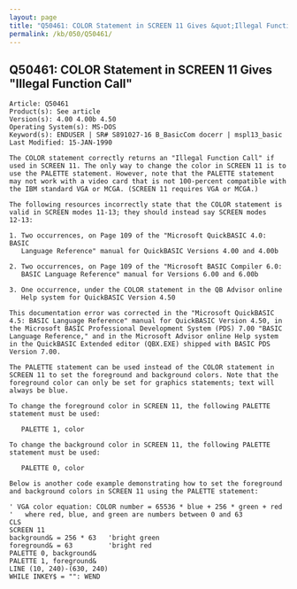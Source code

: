 ```yaml
---
layout: page
title: "Q50461: COLOR Statement in SCREEN 11 Gives &quot;Illegal Function Call&quot;"
permalink: /kb/050/Q50461/
---
```


## Q50461: COLOR Statement in SCREEN 11 Gives &quot;Illegal Function Call&quot;

	Article: Q50461
	Product(s): See article
	Version(s): 4.00 4.00b 4.50
	Operating System(s): MS-DOS
	Keyword(s): ENDUSER | SR# S891027-16 B_BasicCom docerr | mspl13_basic
	Last Modified: 15-JAN-1990
	
	The COLOR statement correctly returns an "Illegal Function Call" if
	used in SCREEN 11. The only way to change the color in SCREEN 11 is to
	use the PALETTE statement. However, note that the PALETTE statement
	may not work with a video card that is not 100-percent compatible with
	the IBM standard VGA or MCGA. (SCREEN 11 requires VGA or MCGA.)
	
	The following resources incorrectly state that the COLOR statement is
	valid in SCREEN modes 11-13; they should instead say SCREEN modes
	12-13:
	
	1. Two occurrences, on Page 109 of the "Microsoft QuickBASIC 4.0: BASIC
	   Language Reference" manual for QuickBASIC Versions 4.00 and 4.00b
	
	2. Two occurrences, on Page 109 of the "Microsoft BASIC Compiler 6.0:
	   BASIC Language Reference" manual for Versions 6.00 and 6.00b
	
	3. One occurrence, under the COLOR statement in the QB Advisor online
	   Help system for QuickBASIC Version 4.50
	
	This documentation error was corrected in the "Microsoft QuickBASIC
	4.5: BASIC Language Reference" manual for QuickBASIC Version 4.50, in
	the Microsoft BASIC Professional Development System (PDS) 7.00 "BASIC
	Language Reference," and in the Microsoft Advisor online Help system
	in the QuickBASIC Extended editor (QBX.EXE) shipped with BASIC PDS
	Version 7.00.
	
	The PALETTE statement can be used instead of the COLOR statement in
	SCREEN 11 to set the foreground and background colors. Note that the
	foreground color can only be set for graphics statements; text will
	always be blue.
	
	To change the foreground color in SCREEN 11, the following PALETTE
	statement must be used:
	
	   PALETTE 1, color
	
	To change the background color in SCREEN 11, the following PALETTE
	statement must be used:
	
	   PALETTE 0, color
	
	Below is another code example demonstrating how to set the foreground
	and background colors in SCREEN 11 using the PALETTE statement:
	
	' VGA color equation: COLOR number = 65536 * blue + 256 * green + red
	'   where red, blue, and green are numbers between 0 and 63
	CLS
	SCREEN 11
	background& = 256 * 63   'bright green
	foreground& = 63         'bright red
	PALETTE 0, background&
	PALETTE 1, foreground&
	LINE (10, 240)-(630, 240)
	WHILE INKEY$ = "": WEND
